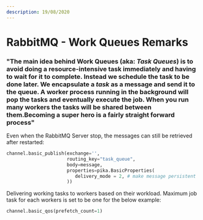 ```yaml
---
description: 19/08/2020
---
```


# RabbitMQ - Work Queues Remarks

### "The main idea behind Work Queues \(aka: _Task Queues_\) is to avoid doing a resource-intensive task immediately and having to wait for it to complete. Instead we schedule the task to be done later. We encapsulate a _task_ as a message and send it to the queue. A worker process running in the background will pop the tasks and eventually execute the job. When you run many workers the tasks will be shared between them.Becoming a super hero is a fairly straight forward process"

Even when the RabbitMQ Server stop, the messages can still be retrieved after restarted:

```python
channel.basic_publish(exchange='',
                      routing_key="task_queue",
                      body=message,
                      properties=pika.BasicProperties(
                         delivery_mode = 2, # make message persistent
                      ))
```

Delivering working tasks to workers based on their workload. Maximum job task for each workers is set to be one for the below example: 

```python
channel.basic_qos(prefetch_count=1)
```



